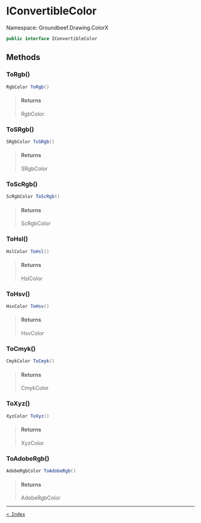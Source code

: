 # IConvertibleColor

Namespace: Groundbeef.Drawing.ColorX

```csharp
public interface IConvertibleColor
```

## Methods

### ToRgb()

```csharp
RgbColor ToRgb()
```

> #### Returns
> 
> RgbColor<br>
> 

### ToSRgb()

```csharp
SRgbColor ToSRgb()
```

> #### Returns
> 
> SRgbColor<br>
> 

### ToScRgb()

```csharp
ScRgbColor ToScRgb()
```

> #### Returns
> 
> ScRgbColor<br>
> 

### ToHsl()

```csharp
HslColor ToHsl()
```

> #### Returns
> 
> HslColor<br>
> 

### ToHsv()

```csharp
HsvColor ToHsv()
```

> #### Returns
> 
> HsvColor<br>
> 

### ToCmyk()

```csharp
CmykColor ToCmyk()
```

> #### Returns
> 
> CmykColor<br>
> 

### ToXyz()

```csharp
XyzColor ToXyz()
```

> #### Returns
> 
> XyzColor<br>
> 

### ToAdobeRgb()

```csharp
AdobeRgbColor ToAdobeRgb()
```

> #### Returns
> 
> AdobeRgbColor<br>
> 

---

[`< Index`](..\..\index.md)
